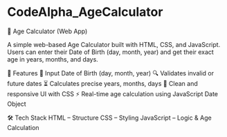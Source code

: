 # CodeAlpha_AgeCalculator

🧮 Age Calculator (Web App)

A simple web-based Age Calculator built with HTML, CSS, and JavaScript.
Users can enter their Date of Birth (day, month, year) and get their exact age in years, months, and days.

🚀 Features
📅 Input Date of Birth (day, month, year)
🔍 Validates invalid or future dates
⏳ Calculates precise years, months, days
🎨 Clean and responsive UI with CSS
⚡ Real-time age calculation using JavaScript Date Object

🛠️ Tech Stack
HTML – Structure
CSS – Styling
JavaScript – Logic & Age Calculation
